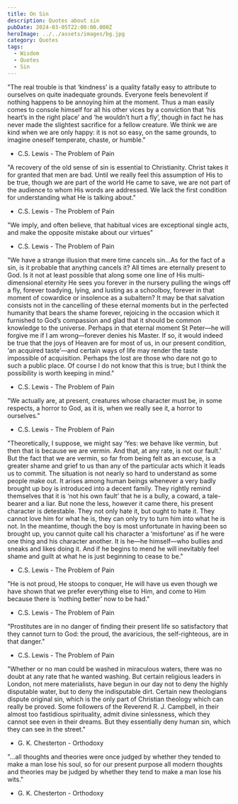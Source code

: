 ```yaml
---
title: On Sin
description: Quotes about sin
pubDate: 2024-03-05T22:00:00.000Z
heroImage: ../../assets/images/bg.jpg
category: Quotes
tags:
  - Wisdom
  - Quotes
  - Sin
---
```


"The real trouble is that ‘kindness’ is a quality fatally easy to attribute to ourselves on quite inadequate grounds. Everyone feels benevolent if nothing happens to be annoying him at the moment. Thus a man easily comes to console himself for all his other vices by a conviction that ‘his heart’s in the right place’ and ‘he wouldn’t hurt a fly’, though in fact he has never made the slightest sacrifice for a fellow creature. We think we are kind when we are only happy: it is not so easy, on the same grounds, to imagine oneself temperate, chaste, or humble."
- C.S. Lewis - The Problem of Pain

"A recovery of the old sense of sin is essential to Christianity. Christ takes it for granted that men are bad. Until we really feel this assumption of His to be true, though we are part of the world He came to save, we are not part of the audience to whom His words are addressed. We lack the first condition for understanding what He is talking about."
- C.S. Lewis - The Problem of Pain

"We imply, and often believe, that habitual vices are exceptional single acts, and make the opposite mistake about our virtues"
- C.S. Lewis - The Problem of Pain

"We have a strange illusion that mere time cancels sin...As for the fact of a sin, is it probable that anything cancels it? All times are eternally present to God. Is it not at least possible that along some one line of His multi-dimensional eternity He sees you forever in the nursery pulling the wings off a fly, forever toadying, lying, and lusting as a schoolboy, forever in that moment of cowardice or insolence as a subaltern? It may be that salvation consists not in the cancelling of these eternal moments but in the perfected humanity that bears the shame forever, rejoicing in the occasion which it furnished to God’s compassion and glad that it should be common knowledge to the universe. Perhaps in that eternal moment St Peter—he will forgive me if I am wrong—forever denies his Master. If so, it would indeed be true that the joys of Heaven are for most of us, in our present condition, ‘an acquired taste’—and certain ways of life may render the taste impossible of acquisition. Perhaps the lost are those who dare not go to such a public place. Of course I do not know that this is true; but I think the possibility is worth keeping in mind."
- C.S. Lewis - The Problem of Pain

"We actually are, at present, creatures whose character must be, in some respects, a horror to God, as it is, when we really see it, a horror to ourselves."
- C.S. Lewis - The Problem of Pain

"Theoretically, I suppose, we might say ‘Yes: we behave like vermin, but then that is because we are vermin. And that, at any rate, is not our fault.’ But the fact that we are vermin, so far from being felt as an excuse, is a greater shame and grief to us than any of the particular acts which it leads us to commit. The situation is not nearly so hard to understand as some people make out. It arises among human beings whenever a very badly brought up boy is introduced into a decent family. They rightly remind themselves that it is ‘not his own fault’ that he is a bully, a coward, a tale-bearer and a liar. But none the less, however it came there, his present character is detestable. They not only hate it, but ought to hate it. They cannot love him for what he is, they can only try to turn him into what he is not. In the meantime, though the boy is most unfortunate in having been so brought up, you cannot quite call his character a ‘misfortune’ as if he were one thing and his character another. It is he—he himself—who bullies and sneaks and likes doing it. And if he begins to mend he will inevitably feel shame and guilt at what he is just beginning to cease to be."
- C.S. Lewis - The Problem of Pain

"He is not proud, He stoops to conquer, He will have us even though we have shown that we prefer everything else to Him, and come to Him because there is ‘nothing better’ now to be had."
- C.S. Lewis - The Problem of Pain

"Prostitutes are in no danger of finding their present life so satisfactory that they cannot turn to God: the proud, the avaricious, the self-righteous, are in that danger."
- C.S. Lewis - The Problem of Pain

"Whether or no man could be washed in miraculous waters, there was no doubt at any rate that he wanted washing. But certain religious leaders in London, not mere materialists, have begun in our day not to deny the highly disputable water, but to deny the indisputable dirt. Certain new theologians dispute original sin, which is the only part of Christian theology which can really be proved. Some followers of the Reverend R. J. Campbell, in their almost too fastidious spirituality, admit divine sinlessness, which they cannot see even in their dreams. But they essentially deny human sin, which they can see in the street."
- G. K. Chesterton - Orthodoxy

"...all thoughts and theories were once judged by whether they tended to make a man lose his soul, so for our present purpose all modern thoughts and theories may be judged by whether they tend to make a man lose his wits."
- G. K. Chesterton - Orthodoxy